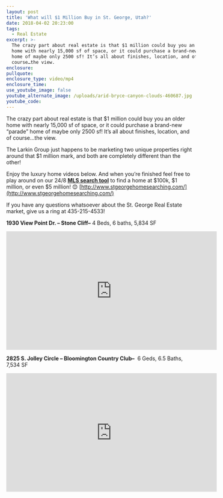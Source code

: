 ```yaml
---
layout: post
title: 'What will $1 Million Buy in St. George, Utah?'
date: 2018-04-02 20:23:00
tags:
  - Real Estate
excerpt: >-
  The crazy part about real estate is that $1 million could buy you an older
  home with nearly 15,000 sf of space, or it could purchase a brand-new “parade”
  home of maybe only 2500 sf! It’s all about finishes, location, and of
  course…the view.
enclosure:
pullquote:
enclosure_type: video/mp4
enclosure_time:
use_youtube_image: false
youtube_alternate_image: /uploads/arid-bryce-canyon-clouds-460687.jpg
youtube_code:
---
```


The crazy part about real estate is that $1 million could buy you an older home with nearly 15,000 sf of space, or it could purchase a brand-new “parade” home of maybe only 2500 sf! It’s all about finishes, location, and of course…the view.

The Larkin Group just happens to be marketing two unique properties right around that $1 million mark, and both are completely different than the other!

Enjoy the luxury home videos below. And when you’re finished feel free to play around on our 24/8 **[MLS search tool](http://www.stgeorgehomesearching.com/)** to find a home at $100k, $1 million, or even $5 million! 😊 [http://www.stgeorgehomesearching.com/](http://www.stgeorgehomesearching.com/)

If you have any questions whatsoever about the St. George Real Estate market, give us a ring at 435-215-4533!

**1930 View Point Dr. – Stone Cliff–** 4 Beds, 6 baths, 5,834 SF

<iframe width="560" height="315" src="https://www.youtube.com/embed/pZxjz-i62os?rel=0" frameborder="0" allow="autoplay; encrypted-media" allowfullscreen=""></iframe>

**2825 S. Jolley Circle – Bloomington Country Club–**&nbsp; 6 Geds, 6.5 Baths, 7,534 SF

<iframe width="560" height="315" src="https://www.youtube.com/embed/lSLzqUhU3I0?rel=0" frameborder="0" allow="autoplay; encrypted-media" allowfullscreen=""></iframe>